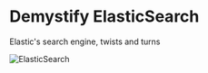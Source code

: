 # Demystify ElasticSearch
<div class="subtitle" >
    <div>Elastic's search engine, twists and turns</div>
</div>

![ElasticSearch](images/elasticsearch.png)
